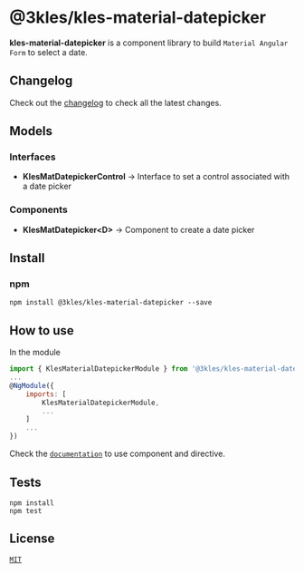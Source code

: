 <!--[![pipeline status](http://gitlab.3kles.local/angular/klesmaterialdatepicker/badges/master/pipeline.svg)](http://gitlab.3kles.local/angular/klesmaterialdatepicker/-/commits/master)-->

# @3kles/kles-material-datepicker

**kles-material-datepicker** is a component library to build `Material Angular Form` to select a date.

## Changelog

Check out the [changelog](./CHANGELOG.md) to check all the latest changes.

## Models

### Interfaces

- <b>KlesMatDatepickerControl</b> -> Interface to set a control associated with a date picker

### Components

- <b>KlesMatDatepicker\<D></b> -> Component to create a date picker

## Install

### npm

```
npm install @3kles/kles-material-datepicker --save
```

## How to use

In the module
```javascript
import { KlesMaterialDatepickerModule } from '@3kles/kles-material-datepicker';
...
@NgModule({
    imports: [
        KlesMaterialDatepickerModule,
        ...
    ]
    ...
})
```

Check the [`documentation`](https://doc.3kles-consulting.com) to use component and directive.

## Tests

```
npm install
npm test
```
## License

[`MIT`](./LICENSE.md)
